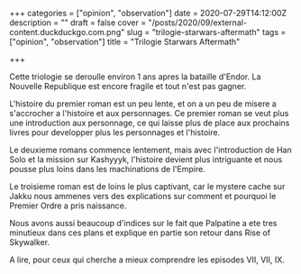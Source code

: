 +++
categories = ["opinion", "observation"]
date = 2020-07-29T14:12:00Z
description = ""
draft = false
cover = "/posts/2020/09/external-content.duckduckgo.com.png"
slug = "trilogie-starwars-aftermath"
tags = ["opinion", "observation"]
title = "Trilogie Starwars Aftermath"

+++

Cette triologie se deroulle environ 1 ans apres la bataille d'Endor. La Nouvelle Republique est encore fragile et tout n'est pas gagner.

L'histoire du premier roman est un peu lente, et on a un peu de misere a s'accrocher a l'histoire et aux personnages. Ce premier roman se veut plus une introduction aux personnage, ce qui laisse plus de place aux prochains livres pour developper plus les personnages et l'histoire.

Le deuxieme romans commence lentement, mais avec l'introduction de Han Solo et la mission sur Kashyyyk, l'histoire devient plus intriguante et nous pousse plus loins dans les machinations de l'Empire.

Le troisieme roman est de loins le plus captivant, car le mystere cache sur Jakku nous ammenes vers des explications sur comment et pourquoi le Premier Ordre a pris naissance.

Nous avons aussi beaucoup d'indices sur le fait que Palpatine a ete tres minutieux dans ces plans et explique en partie son retour dans Rise of Skywalker.

A lire, pour ceux qui cherche a mieux comprendre les episodes VII, VII, IX.
